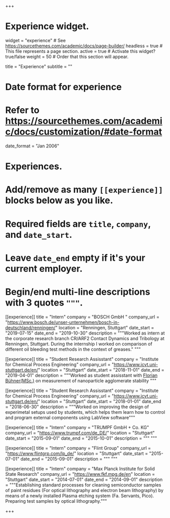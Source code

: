 +++
# Experience widget.
widget = "experience"  # See https://sourcethemes.com/academic/docs/page-builder/
headless = true  # This file represents a page section.
active = true  # Activate this widget? true/false
weight = 50  # Order that this section will appear.

title = "Experience"
subtitle = ""

# Date format for experience
#   Refer to https://sourcethemes.com/academic/docs/customization/#date-format
date_format = "Jan 2006"

# Experiences.
#   Add/remove as many `[[experience]]` blocks below as you like.
#   Required fields are `title`, `company`, and `date_start`.
#   Leave `date_end` empty if it's your current employer.
#   Begin/end multi-line descriptions with 3 quotes `"""`.
[[experience]]
  title = "Intern"
  company = "BOSCH GmbH "
  company_url = "https://www.bosch.de/unser-unternehmen/bosch-in-deutschland/renningen/"
  location = "Renningen, Stuttgart"
  date_start = "2019-07-15"
  date_end = "2019-10-30"
  description = """Worked as intern at the corporate research branch CR/ARF2 Contact Dynamics and Tribology at Renningen, Stuttgart. During the internship I worked on comparison of different oil bleeding test methods in the context of greases."
  """

[[experience]]
  title = "Student Research Assisstant"
  company = "Institute for Chemical Process Engineering"
  company_url = "https://www.icvt.uni-stuttgart.de/en/"
  location = "Stuttgart"
  date_start = "2018-11-01"
  date_end = "2019-04-01"
  description = """Worked as student assisstant with [Florian Bühner(MSc.)](https://www.icvt.uni-stuttgart.de/institut/team/Buehner/) on measurement of nanoparticle agglomerate stability """


[[experience]]
  title = "Student Research Assisstant"
  company = "Institute for Chemical Process Engineering"
  company_url = "https://www.icvt.uni-stuttgart.de/en/"
  location = "Stuttgart"
  date_start = "2018-01-01"
  date_end = "2018-06-30"
  description = """Worked on improving the design of experimetal setups used by students, which helps them learn how to control and program external components using LabView software"""
  

[[experience]]
  title = "Intern"
  company = "TRUMPF GmbH + Co. KG"
  company_url = "https://www.trumpf.com/de_DE/"
  location = "Stuttgart"
  date_start = "2015-09-01"
  date_end = "2015-10-01"
  description = """ """  
  
  
[[experience]]
  title = "Intern"
  company = "Flint Group"
  company_url = "https://www.flintgrp.com/lp_de/"
  location = "Stuttgart"
  date_start = "2015-07-01"
  date_end = "2015-09-01"
  description = """ """  
  
  
[[experience]]
  title = "Intern"
  company = "Max Planck Institute for Solid State Research"
  company_url = "https://www.fkf.mpg.de/en"
  location = "Stuttgart"
  date_start = "2014-07-01"
  date_end = "2014-09-01"
  description = """Establishing standard processes for cleaning semiconductor samples of paint residues (For optical lithography and electron beam lithography) by means of a newly installed Plasma etching system (Fa. Servants, Pico). Preparing test samples by optical lithography."""  
  
+++
